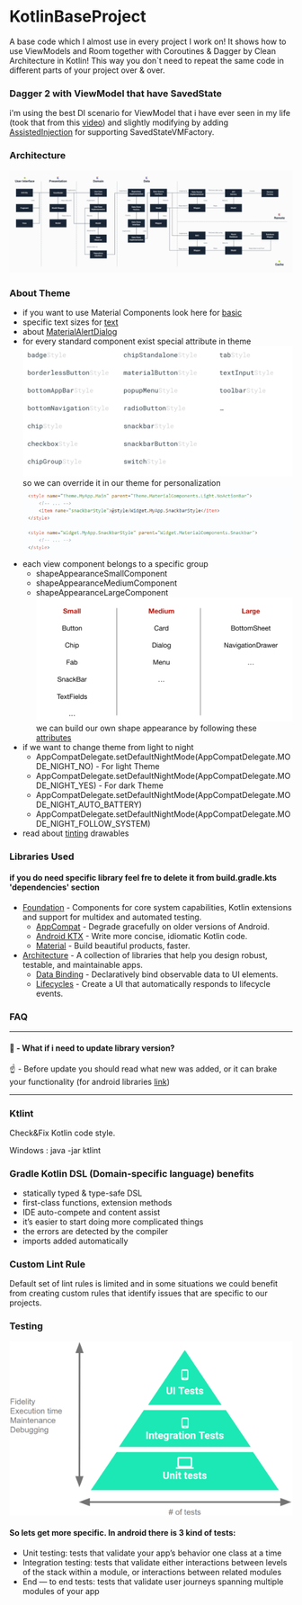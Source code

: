 # KotlinBaseProject

A base code which I almost use in every project I work on!
It shows how to use ViewModels and Room together with Coroutines & Dagger by Clean Architecture in Kotlin!
This way you don`t need to repeat the same code in different parts of your project over & over.

### Dagger 2 with ViewModel that have SavedState

i'm using the best DI scenario for ViewModel that i have ever seen in my life (took that from this [video](https://youtu.be/9fn5s8_CYJI?list=LLMBNl1baSJfDak1Lo2VVVZQ)) and slightly modifying by adding [AssistedInjection](https://github.com/square/AssistedInject) for supporting SavedStateVMFactory.



### Architecture
![arch](architecture.png)

### About Theme

* if you want to use Material Components look here for [basic](https://github.com/material-components/material-components-android/blob/master/docs/getting-started.md#4-change-your-app-theme-to-inherit-from-a-material-components-theme)
* specific text sizes for [text](https://material.io/develop/android/theming/typography/)
* about [MaterialAlertDialog](https://github.com/material-components/material-components-android/blob/master/docs/components/Dialog.md)
* for every standard component exist special attribute in theme
![componentsStyle](component_styles.png)
so we can override it in our theme for personalization
![code](component_style_in_action.png)
* each view component belongs to a specific group 
    * shapeAppearanceSmallComponent
    * shapeAppearanceMediumComponent
    * shapeAppearanceLargeComponent
![shape group](shape_appearance_component.png)
we can build our own shape appearance by following these [attributes](https://material.io/develop/android/theming/shape/)
* if we want to change theme from light to night 
    * AppCompatDelegate.setDefaultNightMode(AppCompatDelegate.MODE_NIGHT_NO) - For light Theme
    * AppCompatDelegate.setDefaultNightMode(AppCompatDelegate.MODE_NIGHT_YES) - For dark Theme
    * AppCompatDelegate.setDefaultNightMode(AppCompatDelegate.MODE_NIGHT_AUTO_BATTERY)
    * AppCompatDelegate.setDefaultNightMode(AppCompatDelegate.MODE_NIGHT_FOLLOW_SYSTEM) 
* read about [tinting](https://github.com/android/graphics-samples) drawables



### Libraries Used
#### if you do need specific library feel fre to delete it from build.gradle.kts 'dependencies' section
* [Foundation](https://developer.android.com/jetpack/components) - Components for core system capabilities, Kotlin extensions and support for multidex and automated testing.
    * [AppCompat](https://developer.android.com/topic/libraries/support-library/packages#v7-appcompat) - Degrade gracefully on older versions of Android.
    * [Android KTX](https://developer.android.com/kotlin/ktx/extensions-list) - Write more concise, idiomatic Kotlin code.
    * [Material](https://material.io/components/) - Build beautiful products, faster.
* [Architecture](https://developer.android.com/jetpack/arch/) - A collection of libraries that help you design robust, testable, and maintainable apps. 
    * [Data Binding](https://developer.android.com/topic/libraries/data-binding/) - Declaratively bind observable data to UI elements.
    * [Lifecycles](https://developer.android.com/topic/libraries/architecture/lifecycle) - Create a UI that automatically responds to lifecycle events.
    
### FAQ
---
#### 🤔 - What if i need to update library version?

☝️ - Before update you should read what new was added, or it can brake your functionality (for android libraries [link](https://developer.android.com/jetpack/androidx/versions/all-channel)) 

---

### Ktlint
Check&Fix Kotlin code style.

Windows : java -jar ktlint

### Gradle Kotlin DSL (Domain-specific language) benefits
* statically typed & type-safe DSL
* first-class functions, extension methods
* IDE auto-compete and content assist
* it’s easier to start doing more complicated things
* the errors are detected by the compiler
* imports added automatically

### Custom Lint Rule
Default set of lint rules is limited and in some situations we could benefit from creating custom rules that identify issues that are specific to our projects.

### Testing
![Testing](test_pyramid.png)
#### So lets get more specific. In android there is 3 kind of tests:

* Unit testing: tests that validate your app’s behavior one class at a time
* Integration testing: tests that validate either interactions between levels of the stack within a module, or interactions between related modules
* End — to end tests: tests that validate user journeys spanning multiple modules of your app